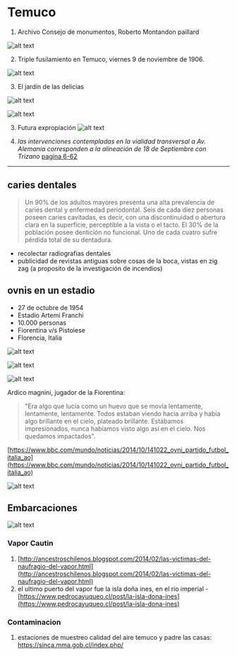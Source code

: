 
# Temuco 

1. Archivo Consejo de monumentos, Roberto Montandon paillard

![alt text](img/mujerpuentetemuco.jpg)

2. Triple fusilamiento en Temuco, viernes 9 de noviembre de 1906.

![alt text](img/452587875_10162067866714225_2486174935696350462_n.jpg)

3. El jardin de las delicias

![alt text](<img/boscotemuco.jpg>)

![alt text](<img/boscotemuco1.jpg>)

3. Futura expropiación
![alt text](img/{2543685D-9330-428B-B153-767B6EFE552A}.png)

4. _las intervenciones contempladas en la vialidad transversal a Av. Alemania corresponden a la alineación de 18 de Septiembre con Trizano_ [pagina 6-62](https://www.temuco.cl/wp-content/uploads/2022/04/Cap9-1-Capacidad-Vial.pdf )


--- 

## caries dentales

> Un 90% de los adultos mayores presenta una alta prevalencia de caries dental y enfermedad periodontal. Seis de cada diez personas poseen caries cavitadas, es decir, con una discontinuidad o abertura clara en la superficie, perceptible a la vista o el tacto. El 30% de la población posee dentición no funcional.
Uno de cada cuatro sufre pérdida total de su dentadura.

- recolectar radiografias dentales
- publicidad de revistas antiguas sobre cosas de la boca, vistas en zig zag (a proposito de la investigación de incendios)

## ovnis en un estadio

- 27 de octubre de 1954
- Estadio Artemi Franchi
- 10.000 personas
- Fiorentina v/s Pistoiese
- Florencia, Italia


![alt text](img/ovnisEstadioTXT.jpg)

![alt text](img/ovnisEstadio.jpg)

![alt text](img/141024044603_sp_ovni_dos_624x351_bbc_nocredit.jpg.webp)

Ardico magnini, jugador de la Fiorentina:

>  "Era algo que lucía como un huevo que se movía lentamente, lentamente, lentamente. Todos estaban viendo hacia arriba y había algo brillante en el cielo, plateado brillante. Estábamos impresionados, nunca habíamos visto algo así en el cielo. Nos quedamos impactados".

[https://www.bbc.com/mundo/noticias/2014/10/141022_ovni_partido_futbol_italia_ao](https://www.bbc.com/mundo/noticias/2014/10/141022_ovni_partido_futbol_italia_ao)

![alt text](img/ladomenicadelcorriere.jpg)

## Embarcaciones

![alt text](img/embarcaciones.jpg)

### Vapor Cautin

1. [http://ancestroschilenos.blogspot.com/2014/02/las-victimas-del-naufragio-del-vapor.html](http://ancestroschilenos.blogspot.com/2014/02/las-victimas-del-naufragio-del-vapor.html)
2. el ultimo puerto del vapor fue la isla doña ines, en el río imperial - [https://www.pedrocayuqueo.cl/post/la-isla-dona-ines](https://www.pedrocayuqueo.cl/post/la-isla-dona-ines)


### Contaminacion
1. estaciones de muestreo calidad del aire temuco y padre las casas: https://sinca.mma.gob.cl/index.php/